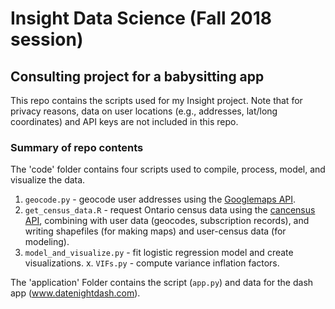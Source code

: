 # Insight Data Science (Fall 2018 session)
## Consulting project for a babysitting app

This repo contains the scripts used for my Insight project. Note that for privacy reasons, data on user locations (e.g., addresses, lat/long coordinates) and API keys are not included in this repo. 

### Summary of repo contents

The 'code' folder contains four scripts used to compile, process, model, and visualize the data.

1. `geocode.py` - geocode user addresses using the [Googlemaps API](https://developers.google.com/maps/documentation/geocoding/start).
2. `get_census_data.R` - request Ontario census data using the [cancensus API](https://cran.r-project.org/web/packages/cancensus/index.html), combining with user data (geocodes, subscription records), and writing shapefiles (for making maps) and user-census data (for modeling).
3. `model_and_visualize.py` - fit logistic regression model and create visualizations. 
x. `VIFs.py` - compute variance inflation factors.


The 'application' Folder contains the script (`app.py`) and data for the dash app (www.datenightdash.com).


